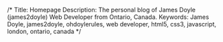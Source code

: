 /*
Title: Homepage
Description: The personal blog of James Doyle (james2doyle) Web Developer from Ontario, Canada.
Keywords: James Doyle, james2doyle, ohdoylerules, web developer, html5, css3, javascript, london, ontario, canada
*/
